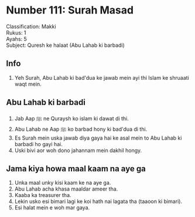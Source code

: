 # Number 111: Surah Masad

Classification: Makki  
Rukus: 1  
Ayahs: 5  
Subject: Quresh ke halaat (Abu Lahab ki barbadi)

## Info

1. Yeh Surah, Abu Lahab ki bad'dua ke jawab mein ayi thi Islam ke shruaati waqt mein.

## Abu Lahab ki barbadi

1. Jab Aap ﷺ ne Quraysh ko islam ki dawat di thi.
2. Abu Lahab ne Aap ﷺ ko barbad hony ki bad'dua di thi.
3. Es Surah mein uska jawab diya gaya hai ke asal mein to Abu Lahab ki barbadi ho gayi hai.
4. Uski bivi aor woh dono jahannam mein dakhil hongy.

## Jama kiya howa maal kaam na aye ga

1. Unka maal unky kisi kaam ke na aye ga.
2. Abu Lahab acha khasa maaldar ameer tha.
3. Kaaba ka treasurer tha.
4. Lekin usko esi bimari lagi ke koi hath nai lagata tha (taaoon ki bimari).
5. Esi halat mein e woh mar gaya.
